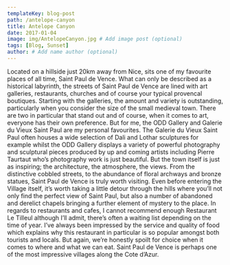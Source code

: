 ```yaml
---
templateKey: blog-post
path: /antelope-canyon
title: Antelope Canyon
date: 2017-01-04
image: img/AntelopeCanyon.jpg # Add image post (optional)
tags: [Blog, Sunset]
author: # Add name author (optional)
---
```


Located on a hillside just 20km away from Nice, sits one of my favourite places of all time, Saint Paul de Vence. What can only be described as a historical labyrinth, the streets of Saint Paul de Vence are lined with art galleries, restaurants, churches and of course your typical provencal boutiques. Starting with the galleries, the amount and variety is outstanding, particularly when you consider the size of the small medieval town. There are two in particular that stand out and of course, when it comes to art, everyone has their own preference. But for me, the ODD Gallery and Galerie du Vieux Saint Paul are my personal favourites. The Galerie du Vieux Saint Paul often houses a wide selection of Dali and Lothar sculptures for example whilst the ODD Gallery displays a variety of powerful photography and sculptural pieces produced by up and coming artists including Pierre Taurtaut who’s photography work is just beautiful.
But the town itself is just as inspiring; the architecture, the atmosphere, the views. From the distinctive cobbled streets, to the abundance of floral archways and bronze statues, Saint Paul de Vence is truly worth visiting. Even before entering the Village itself, it’s worth taking a little detour through the hills where you’ll not only find the perfect view of Saint Paul, but also a number of abandoned and derelict chapels bringing a further element of mystery to the place.
In regards to restaurants and cafes, I cannot recommend enough Restaurant Le Tilleul although I’ll admit, there’s often a waiting list depending on the time of year. I’ve always been impressed by the service and quality of food which explains why this restaurant in particular is so popular amongst both tourists and locals. But again, we’re honestly spoilt for choice when it comes to where and what we can eat.
Saint Paul de Vence is perhaps one of the most impressive villages along the Cote d’Azur.
